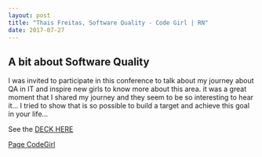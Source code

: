 ```yaml
---
layout: post
title: "Thais Freitas, Software Quality - Code Girl | RN"
date: 2017-07-27
---
```


## A bit about Software Quality 

I was invited to participate in this conference to talk about my journey about QA in IT and inspire new girls to know more about this area. 
it was a great moment that I shared my journey and they seem to be so interesting to hear it... 
I tried to show that is so possible to build a target and achieve this goal in your life... 

See the [DECK HERE](https://www.slideshare.net/thaismoura/o-papel-do-qa-segundo-minhas-experincias-no-desenvolvimento-de-software)

[Page CodeGirl](https://www.facebook.com/codegirlBR/) 
